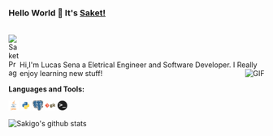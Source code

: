 ### Hello World 👋 It's [Saket!](https://sakigo9.github.io/MyPortfolio/)

<br/>


<a href="https://www.linkedin.com/in/lucas-sena-zuza/">
<img align="left" alt="Saket Prag" width="22px" src="https://cdn.jsdelivr.net/npm/simple-icons@v3/icons/linkedin.svg" />
</a>

<br />

<br />
<br />
Hi,I'm Lucas Sena a Eletrical Engineer and Software Developer. I Really enjoy learning new stuff! 
<img align="right" alt="GIF" src="https://user-images.githubusercontent.com/121322/32070716-16567e5c-ba42-11e7-9e64-ba96dfe9b64d.gif" />
<br />


**Languages and Tools:**

<code><img height="20" src="https://raw.githubusercontent.com/github/explore/80688e429a7d4ef2fca1e82350fe8e3517d3494d/topics/java/java.png"></code>
<code><img height="20" src="https://raw.githubusercontent.com/github/explore/80688e429a7d4ef2fca1e82350fe8e3517d3494d/topics/python/python.png"></code>
<code><img height="20" src="https://raw.githubusercontent.com/github/explore/80688e429a7d4ef2fca1e82350fe8e3517d3494d/topics/postgresql/postgresql.png"></code>
<code><img height="20" src="https://raw.githubusercontent.com/github/explore/80688e429a7d4ef2fca1e82350fe8e3517d3494d/topics/git/git.png"></code>
<code><img height="20" src="https://raw.githubusercontent.com/github/explore/80688e429a7d4ef2fca1e82350fe8e3517d3494d/topics/terminal/terminal.png"></code>

![Sakigo's github stats](https://github-readme-stats.vercel.app/api?username=lucassenazuza&show_icons=true&hide_border=true)
